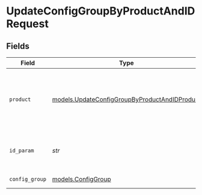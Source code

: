 # UpdateConfigGroupByProductAndIDRequest


## Fields

| Field                                                                                                | Type                                                                                                 | Required                                                                                             | Description                                                                                          |
| ---------------------------------------------------------------------------------------------------- | ---------------------------------------------------------------------------------------------------- | ---------------------------------------------------------------------------------------------------- | ---------------------------------------------------------------------------------------------------- |
| `product`                                                                                            | [models.UpdateConfigGroupByProductAndIDProduct](../models/updateconfiggroupbyproductandidproduct.md) | :heavy_check_mark:                                                                                   | Name of the Cribl product to get the Worker Groups or Edge Fleets for.                               |
| `id_param`                                                                                           | *str*                                                                                                | :heavy_check_mark:                                                                                   | The <code>id</code> of the Worker Group or Edge Fleet to update.                                     |
| `config_group`                                                                                       | [models.ConfigGroup](../models/configgroup.md)                                                       | :heavy_check_mark:                                                                                   | ConfigGroup object                                                                                   |